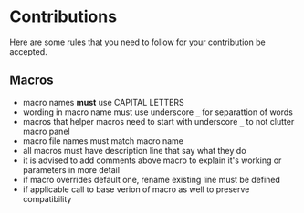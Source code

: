 # Contributions
Here are some rules that you need to follow for your contribution be accepted.

## Macros
* macro names **must** use CAPITAL LETTERS
* wording in macro name must use underscore `_` for separattion of words
* macros that helper macros need to start with underscore `_` to not clutter macro panel
* macro file names must match macro name
* all macros must have description line that say what they do
* it is advised to add comments above macro to explain it's working or parameters in more detail
* if macro overrides default one, rename existing line must be defined
* if applicable call to base verion of macro as well to preserve compatibility
